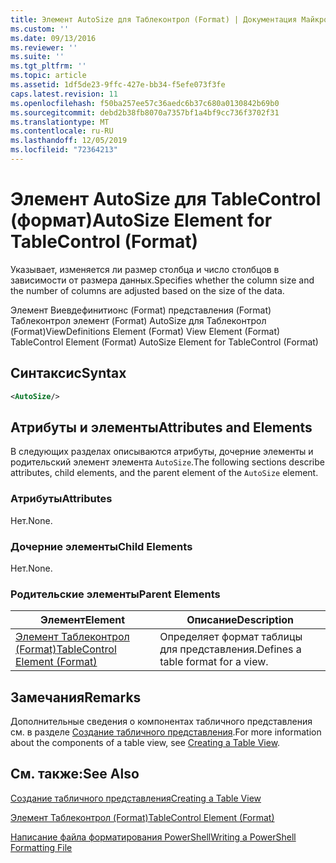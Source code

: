 ```yaml
---
title: Элемент AutoSize для Таблеконтрол (Format) | Документация Майкрософт
ms.custom: ''
ms.date: 09/13/2016
ms.reviewer: ''
ms.suite: ''
ms.tgt_pltfrm: ''
ms.topic: article
ms.assetid: 1df5de23-9ffc-427e-bb34-f5efe073f3fe
caps.latest.revision: 11
ms.openlocfilehash: f50ba257ee57c36aedc6b37c680a0130842b69b0
ms.sourcegitcommit: debd2b38fb8070a7357bf1a4bf9cc736f3702f31
ms.translationtype: MT
ms.contentlocale: ru-RU
ms.lasthandoff: 12/05/2019
ms.locfileid: "72364213"
---
```

# <a name="autosize-element-for-tablecontrol-format"></a><span data-ttu-id="83340-102">Элемент AutoSize для TableControl (формат)</span><span class="sxs-lookup"><span data-stu-id="83340-102">AutoSize Element for TableControl (Format)</span></span>

<span data-ttu-id="83340-103">Указывает, изменяется ли размер столбца и число столбцов в зависимости от размера данных.</span><span class="sxs-lookup"><span data-stu-id="83340-103">Specifies whether the column size and the number of columns are adjusted based on the size of the data.</span></span>

<span data-ttu-id="83340-104">Элемент Виевдефинитионс (Format) представления (Format) Таблеконтрол элемент (Format) AutoSize для Таблеконтрол (Format)</span><span class="sxs-lookup"><span data-stu-id="83340-104">ViewDefinitions Element (Format) View Element (Format) TableControl Element (Format) AutoSize Element for TableControl (Format)</span></span>

## <a name="syntax"></a><span data-ttu-id="83340-105">Синтаксис</span><span class="sxs-lookup"><span data-stu-id="83340-105">Syntax</span></span>

```xml
<AutoSize/>
```

## <a name="attributes-and-elements"></a><span data-ttu-id="83340-106">Атрибуты и элементы</span><span class="sxs-lookup"><span data-stu-id="83340-106">Attributes and Elements</span></span>

<span data-ttu-id="83340-107">В следующих разделах описываются атрибуты, дочерние элементы и родительский элемент элемента `AutoSize`.</span><span class="sxs-lookup"><span data-stu-id="83340-107">The following sections describe attributes, child elements, and the parent element of the `AutoSize` element.</span></span>

### <a name="attributes"></a><span data-ttu-id="83340-108">Атрибуты</span><span class="sxs-lookup"><span data-stu-id="83340-108">Attributes</span></span>

<span data-ttu-id="83340-109">Нет.</span><span class="sxs-lookup"><span data-stu-id="83340-109">None.</span></span>

### <a name="child-elements"></a><span data-ttu-id="83340-110">Дочерние элементы</span><span class="sxs-lookup"><span data-stu-id="83340-110">Child Elements</span></span>

<span data-ttu-id="83340-111">Нет.</span><span class="sxs-lookup"><span data-stu-id="83340-111">None.</span></span>

### <a name="parent-elements"></a><span data-ttu-id="83340-112">Родительские элементы</span><span class="sxs-lookup"><span data-stu-id="83340-112">Parent Elements</span></span>

|<span data-ttu-id="83340-113">Элемент</span><span class="sxs-lookup"><span data-stu-id="83340-113">Element</span></span>|<span data-ttu-id="83340-114">Описание</span><span class="sxs-lookup"><span data-stu-id="83340-114">Description</span></span>|
|-------------|-----------------|
|[<span data-ttu-id="83340-115">Элемент Таблеконтрол (Format)</span><span class="sxs-lookup"><span data-stu-id="83340-115">TableControl Element (Format)</span></span>](./tablecontrol-element-format.md)|<span data-ttu-id="83340-116">Определяет формат таблицы для представления.</span><span class="sxs-lookup"><span data-stu-id="83340-116">Defines a table format for a view.</span></span>|

## <a name="remarks"></a><span data-ttu-id="83340-117">Замечания</span><span class="sxs-lookup"><span data-stu-id="83340-117">Remarks</span></span>

<span data-ttu-id="83340-118">Дополнительные сведения о компонентах табличного представления см. в разделе [Создание табличного представления](./creating-a-table-view.md).</span><span class="sxs-lookup"><span data-stu-id="83340-118">For more information about the components of a table view, see [Creating a Table View](./creating-a-table-view.md).</span></span>

## <a name="see-also"></a><span data-ttu-id="83340-119">См. также:</span><span class="sxs-lookup"><span data-stu-id="83340-119">See Also</span></span>

[<span data-ttu-id="83340-120">Создание табличного представления</span><span class="sxs-lookup"><span data-stu-id="83340-120">Creating a Table View</span></span>](./creating-a-table-view.md)

[<span data-ttu-id="83340-121">Элемент Таблеконтрол (Format)</span><span class="sxs-lookup"><span data-stu-id="83340-121">TableControl Element (Format)</span></span>](./tablecontrol-element-format.md)

[<span data-ttu-id="83340-122">Написание файла форматирования PowerShell</span><span class="sxs-lookup"><span data-stu-id="83340-122">Writing a PowerShell Formatting File</span></span>](./writing-a-powershell-formatting-file.md)
